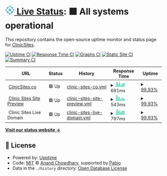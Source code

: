 # [<img alt="Clinic Sites" src="assets/clinicsites.svg" width=30> Live Status](https://janeapp.github.io/clinic-sites-uptime): <!--live status--> **🟩 All systems operational**

This repository contains the open-source uptime monitor and status page for [ClinicSites](https://clinicsites.co).

[![Uptime CI](https://github.com/janeapp/clinic-sites-uptime/workflows/Uptime%20CI/badge.svg)](https://github.com/janeapp/clinic-sites-uptime/actions?query=workflow%3A%22Uptime+CI%22)
[![Response Time CI](https://github.com/janeapp/clinic-sites-uptime/workflows/Response%20Time%20CI/badge.svg)](https://github.com/janeapp/clinic-sites-uptime/actions?query=workflow%3A%22Response+Time+CI%22)
[![Graphs CI](https://github.com/janeapp/clinic-sites-uptime/workflows/Graphs%20CI/badge.svg)](https://github.com/janeapp/clinic-sites-uptime/actions?query=workflow%3A%22Graphs+CI%22)
[![Static Site CI](https://github.com/janeapp/clinic-sites-uptime/workflows/Static%20Site%20CI/badge.svg)](https://github.com/janeapp/clinic-sites-uptime/actions?query=workflow%3A%22Static+Site+CI%22)
[![Summary CI](https://github.com/janeapp/clinic-sites-uptime/workflows/Summary%20CI/badge.svg)](https://github.com/janeapp/clinic-sites-uptime/actions?query=workflow%3A%22Summary+CI%22)

<!--start: status pages-->
<!-- This summary is generated by Upptime (https://github.com/upptime/upptime) -->
<!-- Do not edit this manually, your changes will be overwritten -->
<!-- prettier-ignore -->
| URL | Status | History | Response Time | Uptime |
| --- | ------ | ------- | ------------- | ------ |
| <img alt="" src="https://icons.duckduckgo.com/ip3/clinicsites.co.ico" height="13"> [ClinicSites.co](https://clinicsites.co) | 🟩 Up | [clinic-sites-co.yml](https://github.com/janeapp/clinic-sites-uptime/commits/HEAD/history/clinic-sites-co.yml) | <details><summary><img alt="Response time graph" src="./graphs/clinic-sites-co/response-time-week.png" height="20"> 691ms</summary><br><a href="https://status.clinicsites.co/history/clinic-sites-co"><img alt="Response time 767" src="https://img.shields.io/endpoint?url=https%3A%2F%2Fraw.githubusercontent.com%2Fjaneapp%2Fclinic-sites-uptime%2FHEAD%2Fapi%2Fclinic-sites-co%2Fresponse-time.json"></a><br><a href="https://status.clinicsites.co/history/clinic-sites-co"><img alt="24-hour response time 636" src="https://img.shields.io/endpoint?url=https%3A%2F%2Fraw.githubusercontent.com%2Fjaneapp%2Fclinic-sites-uptime%2FHEAD%2Fapi%2Fclinic-sites-co%2Fresponse-time-day.json"></a><br><a href="https://status.clinicsites.co/history/clinic-sites-co"><img alt="7-day response time 691" src="https://img.shields.io/endpoint?url=https%3A%2F%2Fraw.githubusercontent.com%2Fjaneapp%2Fclinic-sites-uptime%2FHEAD%2Fapi%2Fclinic-sites-co%2Fresponse-time-week.json"></a><br><a href="https://status.clinicsites.co/history/clinic-sites-co"><img alt="30-day response time 751" src="https://img.shields.io/endpoint?url=https%3A%2F%2Fraw.githubusercontent.com%2Fjaneapp%2Fclinic-sites-uptime%2FHEAD%2Fapi%2Fclinic-sites-co%2Fresponse-time-month.json"></a><br><a href="https://status.clinicsites.co/history/clinic-sites-co"><img alt="1-year response time 767" src="https://img.shields.io/endpoint?url=https%3A%2F%2Fraw.githubusercontent.com%2Fjaneapp%2Fclinic-sites-uptime%2FHEAD%2Fapi%2Fclinic-sites-co%2Fresponse-time-year.json"></a></details> | <details><summary><a href="https://status.clinicsites.co/history/clinic-sites-co">99.93%</a></summary><a href="https://status.clinicsites.co/history/clinic-sites-co"><img alt="All-time uptime 99.97%" src="https://img.shields.io/endpoint?url=https%3A%2F%2Fraw.githubusercontent.com%2Fjaneapp%2Fclinic-sites-uptime%2FHEAD%2Fapi%2Fclinic-sites-co%2Fuptime.json"></a><br><a href="https://status.clinicsites.co/history/clinic-sites-co"><img alt="24-hour uptime 100.00%" src="https://img.shields.io/endpoint?url=https%3A%2F%2Fraw.githubusercontent.com%2Fjaneapp%2Fclinic-sites-uptime%2FHEAD%2Fapi%2Fclinic-sites-co%2Fuptime-day.json"></a><br><a href="https://status.clinicsites.co/history/clinic-sites-co"><img alt="7-day uptime 99.93%" src="https://img.shields.io/endpoint?url=https%3A%2F%2Fraw.githubusercontent.com%2Fjaneapp%2Fclinic-sites-uptime%2FHEAD%2Fapi%2Fclinic-sites-co%2Fuptime-week.json"></a><br><a href="https://status.clinicsites.co/history/clinic-sites-co"><img alt="30-day uptime 99.98%" src="https://img.shields.io/endpoint?url=https%3A%2F%2Fraw.githubusercontent.com%2Fjaneapp%2Fclinic-sites-uptime%2FHEAD%2Fapi%2Fclinic-sites-co%2Fuptime-month.json"></a><br><a href="https://status.clinicsites.co/history/clinic-sites-co"><img alt="1-year uptime 99.97%" src="https://img.shields.io/endpoint?url=https%3A%2F%2Fraw.githubusercontent.com%2Fjaneapp%2Fclinic-sites-uptime%2FHEAD%2Fapi%2Fclinic-sites-co%2Fuptime-year.json"></a></details>
| <img alt="" src="https://icons.duckduckgo.com/ip3/template1.clinicsites.co.ico" height="13"> [Clinic Sites Site Preview](https://template1.clinicsites.co) | 🟩 Up | [clinic-sites-site-preview.yml](https://github.com/janeapp/clinic-sites-uptime/commits/HEAD/history/clinic-sites-site-preview.yml) | <details><summary><img alt="Response time graph" src="./graphs/clinic-sites-site-preview/response-time-week.png" height="20"> 543ms</summary><br><a href="https://status.clinicsites.co/history/clinic-sites-site-preview"><img alt="Response time 604" src="https://img.shields.io/endpoint?url=https%3A%2F%2Fraw.githubusercontent.com%2Fjaneapp%2Fclinic-sites-uptime%2FHEAD%2Fapi%2Fclinic-sites-site-preview%2Fresponse-time.json"></a><br><a href="https://status.clinicsites.co/history/clinic-sites-site-preview"><img alt="24-hour response time 451" src="https://img.shields.io/endpoint?url=https%3A%2F%2Fraw.githubusercontent.com%2Fjaneapp%2Fclinic-sites-uptime%2FHEAD%2Fapi%2Fclinic-sites-site-preview%2Fresponse-time-day.json"></a><br><a href="https://status.clinicsites.co/history/clinic-sites-site-preview"><img alt="7-day response time 543" src="https://img.shields.io/endpoint?url=https%3A%2F%2Fraw.githubusercontent.com%2Fjaneapp%2Fclinic-sites-uptime%2FHEAD%2Fapi%2Fclinic-sites-site-preview%2Fresponse-time-week.json"></a><br><a href="https://status.clinicsites.co/history/clinic-sites-site-preview"><img alt="30-day response time 598" src="https://img.shields.io/endpoint?url=https%3A%2F%2Fraw.githubusercontent.com%2Fjaneapp%2Fclinic-sites-uptime%2FHEAD%2Fapi%2Fclinic-sites-site-preview%2Fresponse-time-month.json"></a><br><a href="https://status.clinicsites.co/history/clinic-sites-site-preview"><img alt="1-year response time 604" src="https://img.shields.io/endpoint?url=https%3A%2F%2Fraw.githubusercontent.com%2Fjaneapp%2Fclinic-sites-uptime%2FHEAD%2Fapi%2Fclinic-sites-site-preview%2Fresponse-time-year.json"></a></details> | <details><summary><a href="https://status.clinicsites.co/history/clinic-sites-site-preview">99.93%</a></summary><a href="https://status.clinicsites.co/history/clinic-sites-site-preview"><img alt="All-time uptime 99.97%" src="https://img.shields.io/endpoint?url=https%3A%2F%2Fraw.githubusercontent.com%2Fjaneapp%2Fclinic-sites-uptime%2FHEAD%2Fapi%2Fclinic-sites-site-preview%2Fuptime.json"></a><br><a href="https://status.clinicsites.co/history/clinic-sites-site-preview"><img alt="24-hour uptime 100.00%" src="https://img.shields.io/endpoint?url=https%3A%2F%2Fraw.githubusercontent.com%2Fjaneapp%2Fclinic-sites-uptime%2FHEAD%2Fapi%2Fclinic-sites-site-preview%2Fuptime-day.json"></a><br><a href="https://status.clinicsites.co/history/clinic-sites-site-preview"><img alt="7-day uptime 99.93%" src="https://img.shields.io/endpoint?url=https%3A%2F%2Fraw.githubusercontent.com%2Fjaneapp%2Fclinic-sites-uptime%2FHEAD%2Fapi%2Fclinic-sites-site-preview%2Fuptime-week.json"></a><br><a href="https://status.clinicsites.co/history/clinic-sites-site-preview"><img alt="30-day uptime 99.98%" src="https://img.shields.io/endpoint?url=https%3A%2F%2Fraw.githubusercontent.com%2Fjaneapp%2Fclinic-sites-uptime%2FHEAD%2Fapi%2Fclinic-sites-site-preview%2Fuptime-month.json"></a><br><a href="https://status.clinicsites.co/history/clinic-sites-site-preview"><img alt="1-year uptime 99.97%" src="https://img.shields.io/endpoint?url=https%3A%2F%2Fraw.githubusercontent.com%2Fjaneapp%2Fclinic-sites-uptime%2FHEAD%2Fapi%2Fclinic-sites-site-preview%2Fuptime-year.json"></a></details>
| <img alt="" src="https://icons.duckduckgo.com/ip3/null.ico" height="13"> Clinic Sites Live Domain | 🟩 Up | [clinic-sites-live-domain.yml](https://github.com/janeapp/clinic-sites-uptime/commits/HEAD/history/clinic-sites-live-domain.yml) | <details><summary><img alt="Response time graph" src="./graphs/clinic-sites-live-domain/response-time-week.png" height="20"> 797ms</summary><br><a href="https://status.clinicsites.co/history/clinic-sites-live-domain"><img alt="Response time 827" src="https://img.shields.io/endpoint?url=https%3A%2F%2Fraw.githubusercontent.com%2Fjaneapp%2Fclinic-sites-uptime%2FHEAD%2Fapi%2Fclinic-sites-live-domain%2Fresponse-time.json"></a><br><a href="https://status.clinicsites.co/history/clinic-sites-live-domain"><img alt="24-hour response time 749" src="https://img.shields.io/endpoint?url=https%3A%2F%2Fraw.githubusercontent.com%2Fjaneapp%2Fclinic-sites-uptime%2FHEAD%2Fapi%2Fclinic-sites-live-domain%2Fresponse-time-day.json"></a><br><a href="https://status.clinicsites.co/history/clinic-sites-live-domain"><img alt="7-day response time 797" src="https://img.shields.io/endpoint?url=https%3A%2F%2Fraw.githubusercontent.com%2Fjaneapp%2Fclinic-sites-uptime%2FHEAD%2Fapi%2Fclinic-sites-live-domain%2Fresponse-time-week.json"></a><br><a href="https://status.clinicsites.co/history/clinic-sites-live-domain"><img alt="30-day response time 841" src="https://img.shields.io/endpoint?url=https%3A%2F%2Fraw.githubusercontent.com%2Fjaneapp%2Fclinic-sites-uptime%2FHEAD%2Fapi%2Fclinic-sites-live-domain%2Fresponse-time-month.json"></a><br><a href="https://status.clinicsites.co/history/clinic-sites-live-domain"><img alt="1-year response time 827" src="https://img.shields.io/endpoint?url=https%3A%2F%2Fraw.githubusercontent.com%2Fjaneapp%2Fclinic-sites-uptime%2FHEAD%2Fapi%2Fclinic-sites-live-domain%2Fresponse-time-year.json"></a></details> | <details><summary><a href="https://status.clinicsites.co/history/clinic-sites-live-domain">99.93%</a></summary><a href="https://status.clinicsites.co/history/clinic-sites-live-domain"><img alt="All-time uptime 99.97%" src="https://img.shields.io/endpoint?url=https%3A%2F%2Fraw.githubusercontent.com%2Fjaneapp%2Fclinic-sites-uptime%2FHEAD%2Fapi%2Fclinic-sites-live-domain%2Fuptime.json"></a><br><a href="https://status.clinicsites.co/history/clinic-sites-live-domain"><img alt="24-hour uptime 100.00%" src="https://img.shields.io/endpoint?url=https%3A%2F%2Fraw.githubusercontent.com%2Fjaneapp%2Fclinic-sites-uptime%2FHEAD%2Fapi%2Fclinic-sites-live-domain%2Fuptime-day.json"></a><br><a href="https://status.clinicsites.co/history/clinic-sites-live-domain"><img alt="7-day uptime 99.93%" src="https://img.shields.io/endpoint?url=https%3A%2F%2Fraw.githubusercontent.com%2Fjaneapp%2Fclinic-sites-uptime%2FHEAD%2Fapi%2Fclinic-sites-live-domain%2Fuptime-week.json"></a><br><a href="https://status.clinicsites.co/history/clinic-sites-live-domain"><img alt="30-day uptime 99.98%" src="https://img.shields.io/endpoint?url=https%3A%2F%2Fraw.githubusercontent.com%2Fjaneapp%2Fclinic-sites-uptime%2FHEAD%2Fapi%2Fclinic-sites-live-domain%2Fuptime-month.json"></a><br><a href="https://status.clinicsites.co/history/clinic-sites-live-domain"><img alt="1-year uptime 99.97%" src="https://img.shields.io/endpoint?url=https%3A%2F%2Fraw.githubusercontent.com%2Fjaneapp%2Fclinic-sites-uptime%2FHEAD%2Fapi%2Fclinic-sites-live-domain%2Fuptime-year.json"></a></details>

<!--end: status pages-->

[**Visit our status website →**](https://janeapp.github.io/clinic-sites-uptime)

## 📄 License

- Powered by: [Upptime](https://github.com/upptime/upptime)
- Code: [MIT](./LICENSE) © [Anand Chowdhary](https://anandchowdhary.com), supported by [Pabio](https://pabio.com)
- Data in the `./history` directory: [Open Database License](https://opendatacommons.org/licenses/odbl/1-0/)
